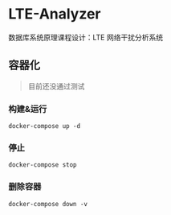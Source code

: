 # LTE-Analyzer
数据库系统原理课程设计：LTE 网络干扰分析系统

## 容器化
> 目前还没通过测试

### 构建&运行
```
docker-compose up -d
```

### 停止
```
docker-compose stop
```

### 删除容器
```
docker-compose down -v
```